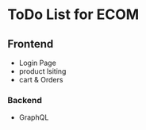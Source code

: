# ToDo List for ECOM

## Frontend 
- Login Page
- product lsiting
- cart & Orders

### Backend
- GraphQL
